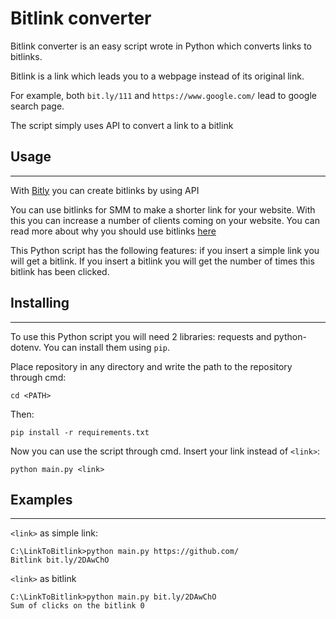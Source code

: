Bitlink converter
=================

Bitlink converter is an easy script wrote in Python which converts links to bitlinks.

Bitlink is a link which leads you to a webpage instead of its original link.

For example, both `bit.ly/111` and `https://www.google.com/` lead to google search page.

The script simply uses API to convert a link to a bitlink

Usage
-----
-----

With [Bitly](https://bitly.com/) you can create bitlinks by using API

You can use bitlinks for SMM to make a shorter link for your website. With this you can increase a number of clients coming on your website. You can read more about why you should use bitlinks [here](https://bitly.com/pages/why-bitly/bitly-101)

This Python script has the following features:
if you insert a simple link you will get a bitlink. If you insert a bitlink you will get the number of times this bitlink has been clicked.

Installing
----------
----------

To use this Python script you will need 2 libraries: requests and python-dotenv. You can install them using `pip`.

Place repository in any directory and write the path to the repository through cmd:

    cd <PATH>

Then:

    pip install -r requirements.txt

Now you can use the script through cmd. Insert your link instead of `<link>`:

    python main.py <link>

Examples
----------
----------

`<link>` as simple link:

    C:\LinkToBitlink>python main.py https://github.com/
    Bitlink bit.ly/2DAwChO

`<link>` as bitlink

    C:\LinkToBitlink>python main.py bit.ly/2DAwChO
    Sum of clicks on the bitlink 0

